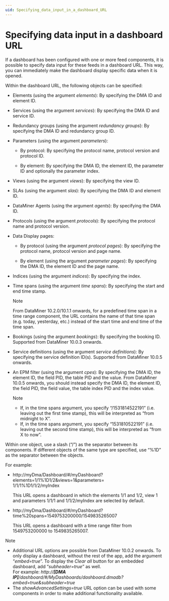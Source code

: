 ```yaml
---
uid: Specifying_data_input_in_a_dashboard_URL
---
```


# Specifying data input in a dashboard URL

If a dashboard has been configured with one or more feed components, it is possible to specify data input for these feeds in a dashboard URL. This way, you can immediately make the dashboard display specific data when it is opened.

Within the dashboard URL, the following objects can be specified:

- Elements (using the argument *elements*): By specifying the DMA ID and element ID.

- Services (using the argument *services*): By specifying the DMA ID and service ID.

- Redundancy groups (using the argument *redundancy groups*): By specifying the DMA ID and redundancy group ID.

- Parameters (using the argument *parameters*):

    - By protocol: By specifying the protocol name, protocol version and protocol ID.

    - By element: By specifying the DMA ID, the element ID, the parameter ID and optionally the parameter index.

- Views (using the argument *views*): By specifying the view ID.

- SLAs (using the argument *slas*): By specifying the DMA ID and element ID.

- DataMiner Agents (using the argument *agents*): By specifying the DMA ID.

- Protocols (using the argument *protocols*): By specifying the protocol name and protocol version.

- Data Display pages:

    - By protocol (using the argument *protocol pages*): By specifying the protocol name, protocol version and page name.

    - By element (using the argument *parameter pages*): By specifying the DMA ID, the element ID and the page name.

- Indices (using the argument *indices*): By specifying the index.

- Time spans (using the argument *time spans*): By specifying the start and end time stamp.

    > [!NOTE]
    > From DataMiner 10.2.0/10.1.1 onwards, for a predefined time span in a time range component, the URL contains the name of that time span (e.g. today, yesterday, etc.) instead of the start time and end time of the time span.

- Bookings (using the argument *bookings*): By specifying the booking ID. Supported from DataMiner 10.0.3 onwards.

- Service definitions (using the argument *service definitions*): By specifying the service definition ID(s). Supported from DataMiner 10.0.5 onwards.

- An EPM filter (using the argument *cpes*): By specifying the DMA ID, the element ID, the field PID, the table PID and the value. From DataMiner 10.0.5 onwards, you should instead specify the DMA ID, the element ID, the field PID, the field value, the table index PID and the index value.

    > [!NOTE]
    > - If, in the time spans argument, you specify “/1531814522191” (i.e. leaving out the first time stamp), this will be interpreted as “from midnight to X”.
    > - If, in the time spans argument, you specify “1531810522191” (i.e. leaving out the second time stamp), this will be interpreted as “from X to now”.

Within one object, use a slash (“/”) as the separator between its components. If different objects of the same type are specified, use “%1D” as the separator between the objects.

For example:

- http://myDma/Dashboard/#/myDashboard?elements=1/1%1D1/2&views=1&parameters=<br>1/1/1%1D1/1/2/myIndex

    This URL opens a dashboard in which the elements 1/1 and 1/2, view 1 and parameters 1/1/1 and 1/1/2/myIndex are selected by default.

- http://myDma/Dashboard/#/myDashboard?time%20spans=1549753200000/1549835265007

    This URL opens a dashboard with a time range filter from 1549753200000 to 1549835265007.

> [!NOTE]
> - Additional URL options are possible from DataMiner 10.0.2 onwards. To only display a dashboard, without the rest of the app, add the argument “*embed=true*”. To display the *Clear all* button for an embedded dashboard, add “*subheader=true*” as well.<br>For example: *http://**\[DMA IP\]**/dashboard/#/MyDashboards/dashboard.dmadb?embed=true&subheader=true*
> - The *showAdvancedSettings=true* URL option can be used with some components in order to make additional functionality available.
>
